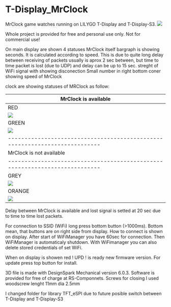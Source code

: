 # T-Display_MrClock

MrClock game watches running on LILYGO T-Display and T-Display-S3.
![](image/TD_vs_TDS3.jpeg)

Whole project is provided for free and personal use only. Not for commercial use!

On main display are shown 4 statuses
MrClock itself
bargraph is showing seconds. It is calculated according to speed. This is due to quite long delay between
receiving of packets usually is aprox 2 sec between, but time to time packet is lost (due to UDP) and delay
can be up to 15 sec.
streght of WiFi signal with showing disconection
Small number in right bottom coner showing speed of MrClock

clock are showing statuses of MRClock as follow:

|  MrClock is available                                                     |
|---------------------------------------------------------------------------|
| RED  | clock are STOPPED                                                  |
|![](image/clk_stopped.JPEG)												|
|GREEN | clock is RUNNING                                                   |
|![](image/clk_running.JPEG)												|
|---------------------------------------------------------------------------|
|  MrClock is not available                                                 |
|---------------------------------------------------------------------------|
| GREY |previously was stopped                                              |
|![](image/clk_stopped_no_server.JPEG)												|
|ORANGE|previously was running, shown time is calculated from previous speed|
|![](image/clk_running_no_server.JPEG)												|

Delay between MrClock is available and lost signal is setted at 20 sec due to time to time lost packets.

For connection to SSID (WiFi) long press bottom button (>1000ms). Bottom mean, that buttons are on right side from display.
How to connect is shown on display. After start of WiFiManager you have 60sec for connection.
Then WiFiManager is automaticaly shutdown.
With WiFimanager you can also delete stored credentials of set WiFi.

When on display is showen red ! UPD ! is ready new firmware version. For update press top button for install.

3D file is made with DesignSpark Mechanical version 6.0.3. Software is provided for free of charge at RS-Componnets.
Screws for closing I used woodscrew lenght 11mm dia 2.5mm

I changed folder for library TFT_eSPI due to future posible switch between T-Display and T-Display-S3
